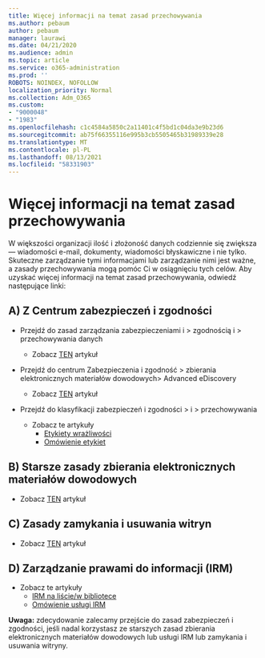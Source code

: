 ```yaml
---
title: Więcej informacji na temat zasad przechowywania
ms.author: pebaum
author: pebaum
manager: laurawi
ms.date: 04/21/2020
ms.audience: admin
ms.topic: article
ms.service: o365-administration
ms.prod: ''
ROBOTS: NOINDEX, NOFOLLOW
localization_priority: Normal
ms.collection: Adm_O365
ms.custom:
- "9000048"
- "1983"
ms.openlocfilehash: c1c4584a5850c2a11401c4f5bd1c04da3e9b23d6
ms.sourcegitcommit: ab75f66355116e995b3cb5505465b31989339e28
ms.translationtype: MT
ms.contentlocale: pl-PL
ms.lasthandoff: 08/13/2021
ms.locfileid: "58331903"
---
```

# <a name="more-info-about-retention-policies"></a>Więcej informacji na temat zasad przechowywania

W większości organizacji ilość i złożoność danych codziennie się zwiększa — wiadomości e-mail, dokumenty, wiadomości błyskawiczne i nie tylko. Skuteczne zarządzanie tymi informacjami lub zarządzanie nimi jest ważne, a zasady przechowywania mogą pomóc Ci w osiągnięciu tych celów. Aby uzyskać więcej informacji na temat zasad przechowywania, odwiedź następujące linki:

## <a name="a-from-security-and-compliance-center"></a>A) Z Centrum zabezpieczeń i zgodności

- Przejdź do zasad zarządzania zabezpieczeniami i > zgodnością i > przechowywania danych
  - Zobacz [TEN](https://docs.microsoft.com/microsoft-365/compliance/retention-policies) artykuł

- Przejdź do centrum Zabezpieczenia i zgodność > zbierania elektronicznych materiałów dowodowych> Advanced eDiscovery 
  - Zobacz [TEN](https://docs.microsoft.com/microsoft-365/compliance/ediscovery-cases) artykuł

- Przejdź do klasyfikacji zabezpieczeń i zgodności > i > przechowywania
  - Zobacz te artykuły
    - [Etykiety wrażliwości](https://docs.microsoft.com/microsoft-365/compliance/sensitivity-labels)
    - [Omówienie etykiet](https://docs.microsoft.com/microsoft-365/compliance/labels)

## <a name="b-legacy-ediscovery-policies"></a>B) Starsze zasady zbierania elektronicznych materiałów dowodowych

- Zobacz [TEN](https://support.office.com/article/Set-up-an-eDiscovery-Center-in-SharePoint-Online-A18F8975-AA7F-43B4-A7D6-001D14744D8E) artykuł

## <a name="c-site-closure-and-deletion-policies"></a>C) Zasady zamykania i usuwania witryn

- Zobacz [TEN](https://support.office.com/article/Use-policies-for-site-closure-and-deletion-A8280D82-27FD-48C5-9ADF-8A5431208BA5) artykuł  

## <a name="d-information-rights-management-irm"></a>D) Zarządzanie prawami do informacji (IRM)

- Zobacz te artykuły
  - [IRM na liście/w bibliotece](https://support.office.com/article/apply-information-rights-management-to-a-list-or-library-3bdb5c4e-94fc-4741-b02f-4e7cc3c54aa1)
  - [Omówienie usługi IRM](https://support.office.com/article/create-and-apply-information-management-policies-eb501fe9-2ef6-4150-945a-65a6451ee9e9)

**Uwaga:** zdecydowanie zalecamy przejście do zasad zabezpieczeń i zgodności, jeśli nadal korzystasz ze starszych zasad zbierania elektronicznych materiałów dowodowych lub usługi IRM lub zamykania i usuwania witryny.
